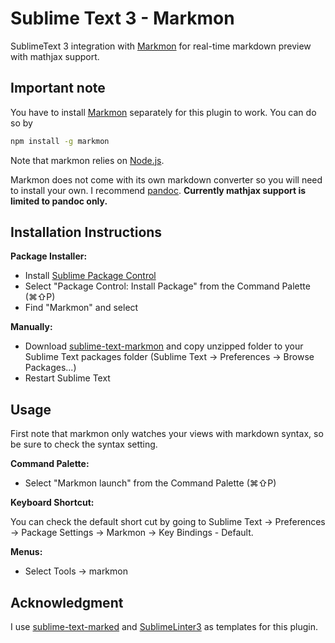 # Sublime Text 3 - Markmon

SublimeText 3 integration with [Markmon](https://github.com/yyjhao/markmon)
for real-time markdown preview with mathjax support.

## Important note

You have to install [Markmon](https://github.com/yyjhao/markmon) separately for
this plugin to work. You can do so by

```bash
npm install -g markmon
```

Note that markmon relies on [Node.js](http://nodejs.org).

Markmon does not come with its own markdown converter so you will need to install your own. I recommend [pandoc](http://johnmacfarlane.net/pandoc/installing.html). **Currently mathjax
support is limited to pandoc only.**

## Installation Instructions

**Package Installer:**

* Install [Sublime Package Control](http://wbond.net/sublime_packages/package_control)
* Select "Package Control: Install Package" from the Command Palette (⌘⇧P)
* Find "Markmon" and select

**Manually:**

* Download [sublime-text-markmon](https://github.com/yyjhao/sublime-text-markmon/archive/master.zip) and copy unzipped folder to your Sublime Text packages folder (Sublime Text → Preferences → Browse Packages...)
* Restart Sublime Text

## Usage

First note that markmon only watches your views with markdown syntax, so be sure
to check the syntax setting.

**Command Palette:**

* Select "Markmon launch" from the Command Palette (⌘⇧P)

**Keyboard Shortcut:**

You can check the default short cut by going to Sublime Text → Preferences →
Package Settings → Markmon → Key Bindings - Default.

**Menus:**

* Select Tools → markmon

## Acknowledgment

I use [sublime-text-marked](https://github.com/icio/sublime-text-marked) and
[SublimeLinter3](https://github.com/SublimeLinter/SublimeLinter3) as templates
for this plugin.
